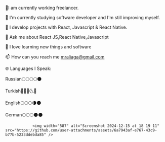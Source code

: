 🔭I am currently working freelancer.

🌱 I'm currently studying software developer and I'm still improving myself.

🔮 I develop projects with React, Javascript & React Native.

💬 Ask me about React JS,React Native,Javascript

🤭 I love learning new things and software

📫 How can you reach me mraliaga@gmail.com

🌐 Languages I Speak:

Russian🌕🌕🌕🌕🌑

Turkish🌝🌝🌝🌜🌚

English🌕🌕🌕🌘🌑

German🌕🌕🌕🌑🌑

                <img width="587" alt="Screenshot 2024-12-15 at 18 19 11" src="https://github.com/user-attachments/assets/6a7943af-e767-43c9-b77b-5233ddebda85" />




